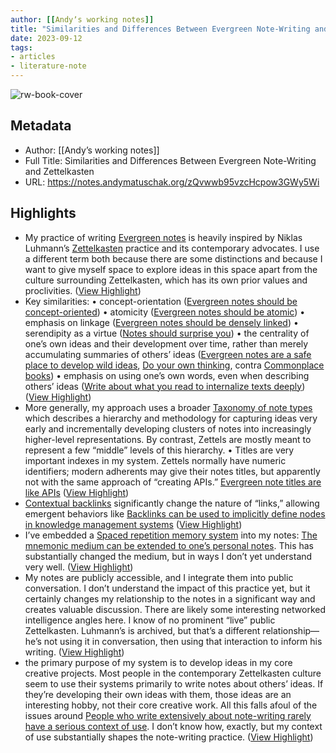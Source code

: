 ```yaml
---
author: [[Andyʼs working notes]]
title: "Similarities and Differences Between Evergreen Note-Writing and Zettelkasten"
date: 2023-09-12
tags: 
- articles
- literature-note
---
```

![rw-book-cover](https://readwise-assets.s3.amazonaws.com/static/images/article3.5c705a01b476.png)

## Metadata
- Author: [[Andyʼs working notes]]
- Full Title: Similarities and Differences Between Evergreen Note-Writing and Zettelkasten
- URL: https://notes.andymatuschak.org/zQvwwb95vzcHcpow3GWy5Wi

## Highlights
- My practice of writing [Evergreen notes](https://notes.andymatuschak.org/z5E5QawiXCMbtNtupvxeoEX) is heavily inspired by Niklas Luhmann’s [Zettelkasten](https://notes.andymatuschak.org/zDcuS8A5uxGR8hQygsqP83A) practice and its contemporary advocates. I use a different term both because there are some distinctions and because I want to give myself space to explore ideas in this space apart from the culture surrounding Zettelkasten, which has its own prior values and proclivities. ([View Highlight](https://read.readwise.io/read/01ha4tg79hy7wa6n49p7n7qt6f))
- Key similarities:
  • concept-orientation ([Evergreen notes should be concept-oriented](https://notes.andymatuschak.org/z2hQEhqWkdRLL9JUwfawZZx))
  • atomicity ([Evergreen notes should be atomic](https://notes.andymatuschak.org/zNUaiGAXp21eorsER1Jm9yU))
  • emphasis on linkage ([Evergreen notes should be densely linked](https://notes.andymatuschak.org/zF8xCU4BwXwbmSyp7tmff9i))
  • serendipity as a virtue ([Notes should surprise you](https://notes.andymatuschak.org/zYaWNLqGvd3uLPDXkhRoWoq))
  • the centrality of one’s own ideas and their development over time, rather than merely accumulating summaries of others’ ideas ([Evergreen notes are a safe place to develop wild ideas](https://notes.andymatuschak.org/zE92ANLEszr5pwoYatKzka8), [Do your own thinking](https://notes.andymatuschak.org/zLdprTyt7Ca2z2LUGLtFMSs), contra [Commonplace books](https://notes.andymatuschak.org/zQ6oSpDubYrrBB1WueNbzLb))
  • emphasis on using one’s own words, even when describing others’ ideas ([Write about what you read to internalize texts deeply](https://notes.andymatuschak.org/zB74H9CuWrosEuqve7jZyCo)) ([View Highlight](https://read.readwise.io/read/01ha4tgd09ywr49028pzrp5g4y))
- More generally, my approach uses a broader [Taxonomy of note types](https://notes.andymatuschak.org/zTDjZQbKAT9pALtsk2HfePx) which describes a hierarchy and methodology for capturing ideas very early and incrementally developing clusters of notes into increasingly higher-level representations. By contrast, Zettels are mostly meant to represent a few “middle” levels of this hierarchy.
  • Titles are very important indexes in my system. Zettels normally have numeric identifiers; modern adherents may give their notes titles, but apparently not with the same approach of “creating APIs.” [Evergreen note titles are like APIs](https://notes.andymatuschak.org/zDh1yhNFQNxDEre12B4zd8k) ([View Highlight](https://read.readwise.io/read/01ha4tj3n248c4sxb47kdprg76))
- [Contextual backlinks](https://notes.andymatuschak.org/zQtMfVrh8x4paaZv7MTp1Em) significantly change the nature of “links,” allowing emergent behaviors like [Backlinks can be used to implicitly define nodes in knowledge management systems](https://notes.andymatuschak.org/zL9q21MA7ygsKVfvn6FwBMq) ([View Highlight](https://read.readwise.io/read/01ha4tjjq6fk1gvmbah6e1dtpb))
- I’ve embedded a [Spaced repetition memory system](https://notes.andymatuschak.org/z2D1qPwddPktBjpNuwYFVva) into my notes: [The mnemonic medium can be extended to one’s personal notes](https://notes.andymatuschak.org/zWWh96dE6YZYmDCoo37977X). This has substantially changed the medium, but in ways I don’t yet understand very well. ([View Highlight](https://read.readwise.io/read/01ha4tjxdrf7y5gvespgs82ae5))
- My notes are publicly accessible, and I integrate them into public conversation. I don’t understand the impact of this practice yet, but it certainly changes my relationship to the notes in a significant way and creates valuable discussion. There are likely some interesting networked intelligence angles here. I know of no prominent “live” public Zettelkasten. Luhmann’s is archived, but that’s a different relationship—he’s not using it in conversation, then using that interaction to inform his writing. ([View Highlight](https://read.readwise.io/read/01ha4tk345x6967jr3q4r450mk))
- the primary purpose of my system is to develop ideas in my core creative projects. Most people in the contemporary Zettelkasten culture seem to use their systems primarily to write notes about others’ ideas. If they’re developing their own ideas with them, those ideas are an interesting hobby, not their core creative work. All this falls afoul of the issues around [People who write extensively about note-writing rarely have a serious context of use](https://notes.andymatuschak.org/z51q8prEJzs5Jqa5WPThYoV). I don’t know how, exactly, but my context of use substantially shapes the note-writing practice. ([View Highlight](https://read.readwise.io/read/01ha4tm3hz3pre7xs8v56yjpv1))
